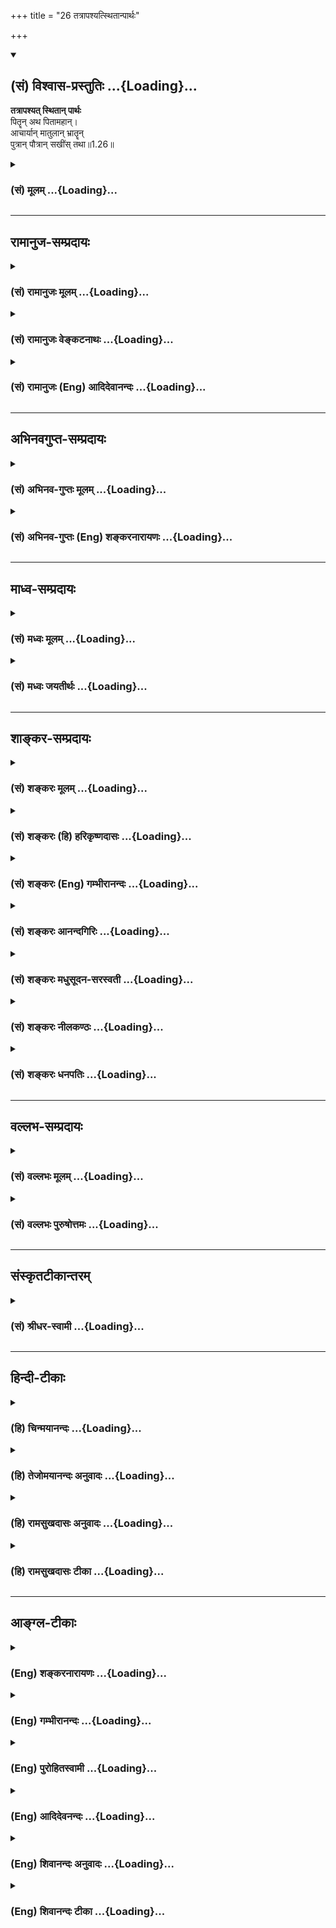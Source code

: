 +++
title = "26 तत्रापश्यत्स्थितान्पार्थः"

+++
<div class="js_include" newlevelforh1="2" title="(सं) विश्वास-प्रस्तुतिः" unfilled url="/mahAbhAratam/shlokashaH/06-bhIShma-parva/03-bhagavad-gItA-parva/saMskRtam/vishvAsa-prastutiH/01_arjuna-viShAda-yogaH/26_tatrApashyatsthit.md">
<details open><summary><h2>(सं) विश्वास-प्रस्तुतिः ...{Loading}...</h2></summary>

**तत्रापश्यत् स्थितान् पार्थः**  
पितॄन् अथ पितामहान्।  
आचार्यान् मातुलान् भ्रातॄन्  
पुत्रान् पौत्रान् सखींस् तथा॥1.26॥
</details>
</div>
<div class="js_include collapsed" newlevelforh1="3" title="(सं) मूलम्" unfilled url="/mahAbhAratam/shlokashaH/06-bhIShma-parva/03-bhagavad-gItA-parva/saMskRtam/mUlam/01_arjuna-viShAda-yogaH/26_tatrApashyatsthit.md">
<details><summary><h3>(सं) मूलम् ...{Loading}...</h3></summary>

तत्रापश्यत्स्थितान्पार्थः पितॄनथ पितामहान्।  
आचार्यान्मातुलान्भ्रातॄन्पुत्रान्पौत्रान्सखींस्तथा।।1.26।।
</details>
</div>


_________________
## रामानुज-सम्प्रदायः
<div class="js_include collapsed" newlevelforh1="3" title="(सं) रामानुजः मूलम्" unfilled url="/mahAbhAratam/shlokashaH/06-bhIShma-parva/03-bhagavad-gItA-parva/saMskRtam/rAmAnujaH/mUlam/01_arjuna-viShAda-yogaH/26_tatrApashyatsthit.md">
<details><summary><h3>(सं) रामानुजः मूलम् ...{Loading}...</h3></summary>

।।1.26।। अन्तिमश्लोकव्याख्या दृश्या। 
</details>
</div>
<div class="js_include collapsed" newlevelforh1="3" title="(सं) रामानुजः वेङ्कटनाथः" unfilled url="/mahAbhAratam/shlokashaH/06-bhIShma-parva/03-bhagavad-gItA-parva/saMskRtam/rAmAnujaH/venkaTanAthaH/01_arjuna-viShAda-yogaH/26_tatrApashyatsthit.md">
<details><summary><h3>(सं) रामानुजः वेङ्कटनाथः ...{Loading}...</h3></summary>

  
  
।।1.26।। अथाध्यायशेषस्य सङ्कलितार्थमाह स त्विति। तुशब्देन
पूर्वोक्तप्रकाराद्दुर्योधनात् वक्ष्यमाणप्रकारविशिष्टस्य पार्थस्य विशेषंस
कौन्तेयः इत्यनेनाभिप्रेतं द्योतयति।
बन्धुव्यपदेशमात्रयोग्यशत्रुवधानिच्छया विजयादिकं त्रैलोक्यराज्यावधिकमपि
तृणाय मन्यत इतिमहामना इत्युक्तम्। न काङ्क्षे विजयम् 1।31 इत्यादिकं हि
वदति। शत्रूणामप्यसौ दुःखं न सहत इतिपरमकारुणिकत्वोक्तिःकृपया परयाऽऽविष्टः
इति ह्युक्तम्। पितॄनथ पितामहान्आचार्याः पितरः पुत्राः 1।34
इत्याद्युक्तस्नेहविषयप्राचुर्यंदीर्घबन्धुशब्देनोक्तम् यद्वा बन्धुना
महापकारे कृतेऽपि स्वयं न शिथिलबन्धो भवतीति भावः। सर्वान्बन्धून्स्वजनं हि
1।37 इत्यादिकमिह भाव्यम्। आततायिपक्षस्थानामप्याचार्यादीनां
अहन्तव्यत्वानुसन्धानात् कुलक्षयादिजनिताधर्मपारम्पर्यदर्शनाच्चपरमधार्मिक
इत्युक्तिः। आततायिवधानुज्ञानमाचार्यादिव्यतिरिक्तविषयम् इत्यर्जुनस्य
भावः। सभ्रातृक इति नायमेक एवैवंविधः किन्तु सर्वेऽपि पाण्डवा इति भावः।
एतेनअस्मान्नःवयम्अस्माभिः इत्यादिभिरुक्तं संगृहीतम्। यद्वा न केवलं
स्वापकारमात्रानादरादेष बन्धुवधादिकमुपेक्षते अपितु
आसन्नतराचार्यादिस्थानीयबहुमतिस्नेहदयादिविषयधर्मराजद्रौपद्याद्यपकारेऽपीति
भावः। आचार्यादिवधदोषो भ्रातॄणामपि मा भूदित्यर्जुनाभिप्रायः।
हन्तव्यत्वसूचनायघ्नतोऽपि 1।35 इत्युक्तम्। तद्विवृणोति
भवद्भिरित्यादिना। जतुगृहदाहादिभिरित्यादिना आततायिशब्दोऽपि
व्याख्यातः। अग्निदो गरदश्चैव शस्त्रपाणिर्धनापहः। क्षेत्रदारहरश्चैव षडेते
ह्याततायिनः।। मनुः 8।350.क्षे.23आततायिनमायान्तं हन्यादेवाविचारयन्।
नाततायिवधे दोषो हन्तुर्भवति कश्चन मनुः8।351 इति हि स्मरन्ति।
आदिशब्देनासकृच्छब्देन चाततायित्वहेतवः प्रत्येकं बहुशः कृताः न
चेदानीमप्युपरतमिति दर्शितम्। अनुपरतिश्चघ्नतोऽपि 1।1।14 इति
वर्तमाननिर्देशेन सूचिता। भवद्भिरित्यनेन धृतराष्ट्रमपिमुह्यन्तमनुमुह्यामि
दुर्योधनममर्षणम् म.भा.1।1।145 इति पुत्रस्नेहवशादनुमन्तारं तत्तुल्यं
व्यपदिशति। एवं च दुर्योधनादीनां सर्वेषामप्यतिलोभोपहतचेतस्त्वादिना महामना
इत्युक्तविपरीतत्वमुक्तं भवति। शकुनिकर्णादिसहायानां धार्तराष्ट्रादीनां
हनिष्यमाणानामपि हतत्वनिश्चयेन शोकोत्पत्त्यर्थमुक्तंपरमपुरुषेति।
परमपुरुषः सहायो यस्येति विग्रहः परमपुरुषस्य सहायो निमित्तमात्रमिति वा।
वक्ष्यति हि मयैवैते निहताः पूर्वमेव निमित्तमात्रं भव सव्यसाचिन् 11।33
इति अर्जुनश्च पूर्वं महाबलसहस्रेभ्योऽपि निरायुधस्य परमपुरुषस्य
सन्निधिमात्रमेव विजयहेतुतया निश्चित्य तमेव वव्रे।
स्नेहाद्यस्थानत्वसूचनायभवदीयान्विलोक्येत्युक्तम्। बन्धुस्नेहेनेत्यादि न
ह्यसौ दुर्योधनवत् बन्धुद्वेषनृशंसत्वप्रतिभटभयादिना विषण्णः नापि परेषां
गुणान्निवर्तते न च परमपुरुषसचिवस्य स्वस्य दौर्बल्यादिति भावः। सीदन्ति
1।28 इत्यादेःमनः 1।30 इत्यन्तस्यार्थः  
  
अतिमात्रेत्यादिना संगृहीतः। सखीन् वयस्यान्। सुहृदः वयोविशेषानपेक्षया
हितैषिणः। सेनयोरुभयोरपि एकै स्यां सेनायामेते सर्वे प्रायशो विद्यन्त इति
भावः। समीक्ष्य शास्त्रलोकयात्रायुक्तमवलोक्येत्यर्थः। सर्वान्बन्धून् न
ह्यत्रानागतः कश्चिद्बन्धुरवशिष्यत इति भावः।  
  
  

</details>
</div>
<div class="js_include collapsed" newlevelforh1="3" title="(सं) रामानुजः (Eng) आदिदेवानन्दः" unfilled url="/mahAbhAratam/shlokashaH/06-bhIShma-parva/03-bhagavad-gItA-parva/saMskRtam/rAmAnujaH/english/AdidevAnandaH/01_arjuna-viShAda-yogaH/26_tatrApashyatsthit.md">
<details><summary><h3>(सं) रामानुजः (Eng) आदिदेवानन्दः ...{Loading}...</h3></summary>

1.26 - 1.47 Arjuna said - Sanjaya said Sanjaya continued: The high-minded Arjuna, extremely kind, deeply friendly, and supremely righteous, having brothers like himself, though repeatedly deceived by the treacherous attempts of your people like burning in the lac-house etc., and therefore fit to be killed by him with the help of the Supreme Person, nevertheless said, 'I will not fight.' He felt weak, overcome as he was by his love and extreme compassion for his relatives. He was also filled with fear, not knowing what was righteous and what unrighteous.
His mind was tortured by grief, because of the thought of future separation from his relations. So he threw away his bow and arrow and sat on the chariot as if to fast to death.

</details>
</div>


_________________
## अभिनवगुप्त-सम्प्रदायः
<div class="js_include collapsed" newlevelforh1="3" title="(सं) अभिनव-गुप्तः मूलम्" unfilled url="/mahAbhAratam/shlokashaH/06-bhIShma-parva/03-bhagavad-gItA-parva/saMskRtam/abhinava-guptaH/mUlam/01_arjuna-viShAda-yogaH/26_tatrApashyatsthit.md">
<details><summary><h3>(सं) अभिनव-गुप्तः मूलम् ...{Loading}...</h3></summary>

।।1.26।। No commentary.  
  

</details>
</div>
<div class="js_include collapsed" newlevelforh1="3" title="(सं) अभिनव-गुप्तः (Eng) शङ्करनारायणः" unfilled url="/mahAbhAratam/shlokashaH/06-bhIShma-parva/03-bhagavad-gItA-parva/saMskRtam/abhinava-guptaH/english/shankaranArAyaNaH/01_arjuna-viShAda-yogaH/26_tatrApashyatsthit.md">
<details><summary><h3>(सं) अभिनव-गुप्तः (Eng) शङ्करनारायणः ...{Loading}...</h3></summary>

1.12 1.29 Sri Abhinavgupta did not comment upon this sloka.

</details>
</div>


_________________
## माध्व-सम्प्रदायः
<div class="js_include collapsed" newlevelforh1="3" title="(सं) मध्वः मूलम्" unfilled url="/mahAbhAratam/shlokashaH/06-bhIShma-parva/03-bhagavad-gItA-parva/saMskRtam/madhvaH/mUlam/01_arjuna-viShAda-yogaH/26_tatrApashyatsthit.md">
<details><summary><h3>(सं) मध्वः मूलम् ...{Loading}...</h3></summary>

  
  
।।1.26।। Sri Madhvacharya did not comment on this sloka. The commentary
starts from 2.11.  
  

</details>
</div>
<div class="js_include collapsed" newlevelforh1="3" title="(सं) मध्वः जयतीर्थः" unfilled url="/mahAbhAratam/shlokashaH/06-bhIShma-parva/03-bhagavad-gItA-parva/saMskRtam/madhvaH/jayatIrthaH/01_arjuna-viShAda-yogaH/26_tatrApashyatsthit.md">
<details><summary><h3>(सं) मध्वः जयतीर्थः ...{Loading}...</h3></summary>

  
  
।।1.26।। Sri Jayatirtha did not comment on this sloka. The commentary
starts from 2.11.  
  

</details>
</div>


_________________
## शाङ्कर-सम्प्रदायः
<div class="js_include collapsed" newlevelforh1="3" title="(सं) शङ्करः मूलम्" unfilled url="/mahAbhAratam/shlokashaH/06-bhIShma-parva/03-bhagavad-gItA-parva/saMskRtam/shankaraH/mUlam/01_arjuna-viShAda-yogaH/26_tatrApashyatsthit.md">
<details><summary><h3>(सं) शङ्करः मूलम् ...{Loading}...</h3></summary>

1.26 Sri Sankaracharya did not comment on this sloka. The commentary
starts from 2.10.  
  

</details>
</div>
<div class="js_include collapsed" newlevelforh1="3" title="(सं) शङ्करः (हि) हरिकृष्णदासः" unfilled url="/mahAbhAratam/shlokashaH/06-bhIShma-parva/03-bhagavad-gItA-parva/saMskRtam/shankaraH/hindI/harikRShNadAsaH/01_arjuna-viShAda-yogaH/26_tatrApashyatsthit.md">
<details><summary><h3>(सं) शङ्करः (हि) हरिकृष्णदासः ...{Loading}...</h3></summary>

।।1.26।। Sri Sankaracharya did not comment on this sloka.  
  

</details>
</div>
<div class="js_include collapsed" newlevelforh1="3" title="(सं) शङ्करः (Eng) गम्भीरानन्दः" unfilled url="/mahAbhAratam/shlokashaH/06-bhIShma-parva/03-bhagavad-gItA-parva/saMskRtam/shankaraH/english/gambhIrAnandaH/01_arjuna-viShAda-yogaH/26_tatrApashyatsthit.md">
<details><summary><h3>(सं) शङ्करः (Eng) गम्भीरानन्दः ...{Loading}...</h3></summary>

1.26 Sri Sankaracharya did not comment on this sloka. The commentary
starts from 2.10.

</details>
</div>
<div class="js_include collapsed" newlevelforh1="3" title="(सं) शङ्करः आनन्दगिरिः" unfilled url="/mahAbhAratam/shlokashaH/06-bhIShma-parva/03-bhagavad-gItA-parva/saMskRtam/shankaraH/AnandagiriH/01_arjuna-viShAda-yogaH/26_tatrApashyatsthit.md">
<details><summary><h3>(सं) शङ्करः आनन्दगिरिः ...{Loading}...</h3></summary>

।।1.26।। एवं स्थिते महानधर्मो हिंसेति विपरीतबुद्ध्या युद्धादुपरिरंसा
पार्थस्य संप्रवृत्तेति कथयति **तत्रेत्यादिना।** सप्तम्या
भगवदभ्यनुज्ञाने समरसमारम्भाय संप्रवृत्ते सतीत्येतदुच्यते। सेनयोरुभयोरपि
स्थितान्पार्थोऽपश्यदिति संबन्धः। अथशब्दस्तथाशब्दपर्यायः। श्वशुरा
भार्याणां जनयितारः। सुहृदो मित्राणि कृतवर्मप्रभृतयः।  

</details>
</div>
<div class="js_include collapsed" newlevelforh1="3" title="(सं) शङ्करः मधुसूदन-सरस्वती" unfilled url="/mahAbhAratam/shlokashaH/06-bhIShma-parva/03-bhagavad-gItA-parva/saMskRtam/shankaraH/madhusUdana-sarasvatI/01_arjuna-viShAda-yogaH/26_tatrApashyatsthit.md">
<details><summary><h3>(सं) शङ्करः मधुसूदन-सरस्वती ...{Loading}...</h3></summary>

।।1.26।। तत्र समरसभारम्भार्थं सैन्यदर्शने भगवताभ्यनुज्ञाते सति
सेनयोरूभयोरपि स्थितान्पार्थोऽपश्यदित्यन्वयः। अथशब्दस्तथाशब्दपर्यायः।
परसेनायां पितॄन्पितृव्यान्भूरिश्रवःप्रभृतीन्
पितामहान्भीष्मसोमदत्तप्रभृतीन् आचार्यान्द्रोणकृपप्रभृतीन
मातुलाञ्शल्यशकुनिप्रभृतीन् भ्रातॄन्दुर्योधनप्रभृतीन्
पुत्रान्लक्ष्मणप्रभृतीन् पौत्रान्लक्ष्मणादिपुत्रान् सखीन्
अश्वत्थामजयद्रथप्रभृतीन्वयस्यान् श्वशुरान्भार्याणां जनयितॄन् सुहृदो
मित्राणि कृतवर्मभगदत्तप्रभृतीन्। सुहृद इत्यनेन यावन्तः कृतोपकारा
मातामहादयश्च ते द्रष्टव्याः। एंव स्वसेनायामप्युलक्षणीयम्। एवं स्थिते
महानधर्मों हिंसेति विपरीतबुद्ध्या मोहाख्यया शास्त्रविहितत्वेन
धर्मत्वमिति ज्ञानप्रतिबन्धकेन च ममकारनिबन्धनेन चित्तवैकल्व्येन
शोकमोहाख्येनाभिभूतविवेकस्यार्जुनस्य
पूर्वमारब्धाद्युद्धाख्यात्स्वधर्मादुपरिरंसा महानर्थपर्यवसायिनी
प्रवृत्तेति दर्शयति कौन्तेय इति स्त्रीप्रभत्वकीर्तनं
पार्थवत्तादात्विकमूढतामपेक्ष्य कर्त्र्या स्वव्यापारेणैवाविष्टो व्याप्तः
नतु कृपां केनचिद्व्यापारेणाविष्ट इति स्वतःसिद्धैवास्य कृपेति सूच्यते।
एतत्प्रकटीकरणाय परयेति विशेषणम्। अपरयेति वा छेदः। स्वसैन्ये पुरापि
कृपाभूदेव तस्मिन्समये तु कौरवसैन्येऽप्यपरा कृपाभूदित्यर्थः।
विषीदन्विषादमुपतापं प्राप्नुवन्नब्रवीदित्युक्तिविषादयोः समकालतां वदन्
सगद्गदकण्ठताश्रुपातादि विषादकार्यमुक्तिकाले द्योतयति।  
  

</details>
</div>
<div class="js_include collapsed" newlevelforh1="3" title="(सं) शङ्करः नीलकण्ठः" unfilled url="/mahAbhAratam/shlokashaH/06-bhIShma-parva/03-bhagavad-gItA-parva/saMskRtam/shankaraH/nIlakaNThaH/01_arjuna-viShAda-yogaH/26_tatrApashyatsthit.md">
<details><summary><h3>(सं) शङ्करः नीलकण्ठः ...{Loading}...</h3></summary>

।।1.26।। पितॄन् पितृव्यादीन् भूरिश्रवःप्रभृतीन्। पितामहान् भीष्मादीन्।
मातुलान् शल्यादीन्। भ्रातॄन् दुर्योधनादीन्। पुत्रान् लक्ष्मणादीन्।
पौत्रान् लक्ष्मणादिपुत्रान्। सखीन् अश्वत्थामादीन्।  
  

</details>
</div>
<div class="js_include collapsed" newlevelforh1="3" title="(सं) शङ्करः धनपतिः" unfilled url="/mahAbhAratam/shlokashaH/06-bhIShma-parva/03-bhagavad-gItA-parva/saMskRtam/shankaraH/dhanapatiH/01_arjuna-viShAda-yogaH/26_tatrApashyatsthit.md">
<details><summary><h3>(सं) शङ्करः धनपतिः ...{Loading}...</h3></summary>

।।1.26।। एवं स्वसारथ्ये दृढतया स्थितेन स्वोक्तकारिणा
भगवतोक्तोऽर्जुनस्तथैव कृतवानित्याह **तत्रेति।** तत्र
समवेतान्कुरुन्पश्येति भगवदभ्यनुज्ञाने संवृत्ते सति तत्र सेनयोरुभयोरपि
स्थितान्पार्थोऽपश्यदिति वा तत्रपदान्वयः। एतान्समवेतान्कुरुन्दृष्ट्वा
स्त्रीस्वभावौ शोकमोहावङ्गीकुर्विति भगवदभिप्रायमर्जुनो ज्ञात्वा
तानपश्यदिति सूचयितुं पार्थ इत्युक्तम्। पितॄन्पितृव्यान्भूरिश्रवआदीन।
अथशब्दस्तथाशब्दार्थे। तथा पितामहान्भीष्मप्रमुखान् आचार्यान्द्रोणादीन्
मातुलान् शल्यप्रभृतीन् भ्रातॄन्भीमदुर्योधनाद्यान्
पुत्रानभिमन्युलक्ष्मणप्रभृतीन् पौत्रान् लक्ष्मणादिपुत्रान्
सखीनश्वत्थामादिकान्।  

</details>
</div>


_________________
## वल्लभ-सम्प्रदायः
<div class="js_include collapsed" newlevelforh1="3" title="(सं) वल्लभः मूलम्" unfilled url="/mahAbhAratam/shlokashaH/06-bhIShma-parva/03-bhagavad-gItA-parva/saMskRtam/vallabhaH/mUlam/01_arjuna-viShAda-yogaH/26_tatrApashyatsthit.md">
<details><summary><h3>(सं) वल्लभः मूलम् ...{Loading}...</h3></summary>

।।1.26 1.27।। तत्रापश्यत् स्थितान् पार्थः 126 इत्यारभ्यएवमुक्त्वाऽर्जुनः
1।46 इत्यन्तं लोकसम्बन्धाभिमानेन अर्जुनः कातर्यतः स्वावस्थां निवेदयति।  

</details>
</div>
<div class="js_include collapsed" newlevelforh1="3" title="(सं) वल्लभः पुरुषोत्तमः" unfilled url="/mahAbhAratam/shlokashaH/06-bhIShma-parva/03-bhagavad-gItA-parva/saMskRtam/vallabhaH/puruShottamaH/01_arjuna-viShAda-yogaH/26_tatrApashyatsthit.md">
<details><summary><h3>(सं) वल्लभः पुरुषोत्तमः ...{Loading}...</h3></summary>

  
  
।।1.26।। एवं भगवदुक्तोऽर्जुनस्तान्दृष्टवानित्याह सार्धेन तत्रेति। तत्र
सङ्ग्रामाजिरे उभयोः सेनयोरपि मध्ये स्थितानेतानपश्यत्। पितॄन्
पितृव्यादीन् इत्यर्थः। सखीन् बाल्ये क्रीडायां सम्मतान् सुहृदो
मित्राणि।  
  
  
  

</details>
</div>


_________________
## संस्कृतटीकान्तरम्
<div class="js_include collapsed" newlevelforh1="3" title="(सं) श्रीधर-स्वामी" unfilled url="/mahAbhAratam/shlokashaH/06-bhIShma-parva/03-bhagavad-gItA-parva/saMskRtam/shrIdhara-svAmI/01_arjuna-viShAda-yogaH/26_tatrApashyatsthit.md">
<details><summary><h3>(सं) श्रीधर-स्वामी ...{Loading}...</h3></summary>

**।।1.26।।** ततः किं प्रवृत्तमित्यत आह। पितॄन्। पितृव्यादीनित्यर्थः।
पुत्रान्पौत्रानिति। दुर्योधनादीनां ये पुत्राः पौत्राश्च तानित्यर्थः।
सखीन्मित्राणि। सुहृदः कृतोपकारांश्चापश्यत्।  
  

</details>
</div>


_________________
## हिन्दी-टीकाः
<div class="js_include collapsed" newlevelforh1="3" title="(हि) चिन्मयानन्दः" unfilled url="/mahAbhAratam/shlokashaH/06-bhIShma-parva/03-bhagavad-gItA-parva/hindI/chinmayAnandaH/01_arjuna-viShAda-yogaH/26_tatrApashyatsthit.md">
<details><summary><h3>(हि) चिन्मयानन्दः ...{Loading}...</h3></summary>

।।1.26।। No commentary.  

</details>
</div>
<div class="js_include collapsed" newlevelforh1="3" title="(हि) तेजोमयानन्दः अनुवादः" unfilled url="/mahAbhAratam/shlokashaH/06-bhIShma-parva/03-bhagavad-gItA-parva/hindI/tejomayAnandaH/anuvAdaH/01_arjuna-viShAda-yogaH/26_tatrApashyatsthit.md">
<details><summary><h3>(हि) तेजोमयानन्दः अनुवादः ...{Loading}...</h3></summary>

।।1.26।। वहाँ अर्जुन ने उन दोनों सेनाओं में खड़े पिता के भाइयों,
पितामहों, आचार्यों, मामों, भाइयों, पुत्रों, पौत्रों, मित्रों,
श्वसुरों और सुहृदों को भी देखा।

</details>
</div>
<div class="js_include collapsed" newlevelforh1="3" title="(हि) रामसुखदासः अनुवादः" unfilled url="/mahAbhAratam/shlokashaH/06-bhIShma-parva/03-bhagavad-gItA-parva/hindI/rAmasukhadAsaH/anuvAdaH/01_arjuna-viShAda-yogaH/26_tatrApashyatsthit.md">
<details><summary><h3>(हि) रामसुखदासः अनुवादः ...{Loading}...</h3></summary>

।।1.26।। उसके बाद पृथानन्दन अर्जुनने उन दोनों ही सेनाओंमें स्थित
पिताओंको, पितामहोंको, आचार्योंको, मामाओंको, भाइयोंको, पुत्रोंको,
पौत्रोंको तथा मित्रोंको, ससुरोंको और सुहृदोंको भी देखा।

</details>
</div>
<div class="js_include collapsed" newlevelforh1="3" title="(हि) रामसुखदासः टीका" unfilled url="/mahAbhAratam/shlokashaH/06-bhIShma-parva/03-bhagavad-gItA-parva/hindI/rAmasukhadAsaH/TIkA/01_arjuna-viShAda-yogaH/26_tatrApashyatsthit.md">
<details><summary><h3>(हि) रामसुखदासः टीका ...{Loading}...</h3></summary>

1.26।।***व्याख्या--*'तत्रापश्यत् ৷৷. सेनयोरूभयोरपि'--**जब भगवान्ने
अर्जुनसे कहा कि इस रणभूमिमें इकट्ठे हुए कुरुवंशियोंको देख, तब अर्जुनकी
दृष्टि दोनों सेनाओंमें स्थित अपने कुटुम्बियोंपर गयी। उन्होंने देखा कि उन
सेनाओंमें युद्धके लिये अपने-अपने स्थानपर भूरिश्रवा आदि पिताके भाई खड़े
हैं, जो कि मेरे लिये पिताके समान हैं। भीष्म, सोमदत्त आदि पितामह खड़े
हैं। द्रोण, कृप आदि आचार्य (विद्या पढ़ानेवाले और कुलगुरु) खड़े हैं।
पुरुजित, कुन्तिभोज, शल्य, शकुनि आदि मामा खड़े हैं। भीम, दुर्योधन आदि भाई
खड़े हैं। अभिमन्यु, घटोत्कच, लक्ष्मण (दुर्योधनका पुत्र) आदि मेरे और मेरे
भाइयोंके पुत्र खड़े हैं। लक्ष्मण आदिके पुत्र खड़े हैं जो कि मेरे पौत्र
हैं। दुर्योंधनके अश्वत्थामा आदि मित्र खड़े हैं और ऐसे ही अपने पक्षके
मित्र भी खड़े हैं। द्रुपद, शैब्य आदि ससुर खड़े हैं। बिना किसी हेतुके
अपने-अपने पक्षका हित चाहनेवाले सात्यकि, कृतवर्मा आदि सुहृद् भी खड़े हैं।

</details>
</div>


_________________
## आङ्ग्ल-टीकाः
<div class="js_include collapsed" newlevelforh1="3" title="(Eng) शङ्करनारायणः" unfilled url="/mahAbhAratam/shlokashaH/06-bhIShma-parva/03-bhagavad-gItA-parva/english/shankaranArAyaNaH/01_arjuna-viShAda-yogaH/26_tatrApashyatsthit.md">
<details><summary><h3>(Eng) शङ्करनारायणः ...{Loading}...</h3></summary>

1.26. Noticing all those kinsmen arrayed \[in the army\], the son of Kunti was overpowered by unmost compassion; and being despondent, he uttered this:

</details>
</div>
<div class="js_include collapsed" newlevelforh1="3" title="(Eng) गम्भीरानन्दः" unfilled url="/mahAbhAratam/shlokashaH/06-bhIShma-parva/03-bhagavad-gItA-parva/english/gambhIrAnandaH/01_arjuna-viShAda-yogaH/26_tatrApashyatsthit.md">
<details><summary><h3>(Eng) गम्भीरानन्दः ...{Loading}...</h3></summary>

1.26 Then Partha (Arjuna) saw, marshalled among both the armies, (his)
uncles as also grandfathers, teachers, maternal uncles, brothers (and
(cousins), sons, grandsons, as well as comrades and fathers-in-law and friends.

</details>
</div>
<div class="js_include collapsed" newlevelforh1="3" title="(Eng) पुरोहितस्वामी" unfilled url="/mahAbhAratam/shlokashaH/06-bhIShma-parva/03-bhagavad-gItA-parva/english/purohitasvAmI/01_arjuna-viShAda-yogaH/26_tatrApashyatsthit.md">
<details><summary><h3>(Eng) पुरोहितस्वामी ...{Loading}...</h3></summary>

1.26 There Arjuna noticed fathers, grandfathers, uncles, cousins, sons,
grandsons, teachers, friends;

</details>
</div>
<div class="js_include collapsed" newlevelforh1="3" title="(Eng) आदिदेवनन्दः" unfilled url="/mahAbhAratam/shlokashaH/06-bhIShma-parva/03-bhagavad-gItA-parva/english/AdidevanandaH/01_arjuna-viShAda-yogaH/26_tatrApashyatsthit.md">
<details><summary><h3>(Eng) आदिदेवनन्दः ...{Loading}...</h3></summary>

1.26 Then as Arjuna looked on, he saw standing there fathers and grand-fathers, teachers, uncles, brothers, sons, grandsons and comrades;

</details>
</div>
<div class="js_include collapsed" newlevelforh1="3" title="(Eng) शिवानन्दः अनुवादः" unfilled url="/mahAbhAratam/shlokashaH/06-bhIShma-parva/03-bhagavad-gItA-parva/english/shivAnandaH/anuvAdaH/01_arjuna-viShAda-yogaH/26_tatrApashyatsthit.md">
<details><summary><h3>(Eng) शिवानन्दः अनुवादः ...{Loading}...</h3></summary>

1.26. Then, Arjuna (son of Pritha) saw there (in the armies) stationed,
fathers and grandfathers, teachers, maternal uncles, brothers, sons,
grandsons and friends too.

</details>
</div>
<div class="js_include collapsed" newlevelforh1="3" title="(Eng) शिवानन्दः टीका" unfilled url="/mahAbhAratam/shlokashaH/06-bhIShma-parva/03-bhagavad-gItA-parva/english/shivAnandaH/TIkA/01_arjuna-viShAda-yogaH/26_tatrApashyatsthit.md">
<details><summary><h3>(Eng) शिवानन्दः टीका ...{Loading}...</h3></summary>

1.26 तत्र there; अपश्यत् saw; स्थितान् stationed; पार्थः Partha; पितॄन्
fathers; अथ also; पितामहान्  
  
grandfathers; आचार्यान् teachers; मातुलान् maternal uncles; भ्रातॄन्
brothers; पुत्रान् sons; पौत्रान् grandsons; सखीन् friends; तथा too.No Commentary.

</details>
</div>

